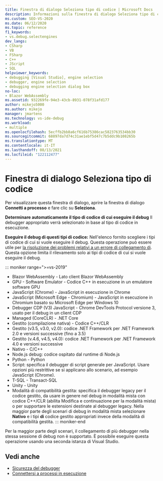 ```yaml
---
title: Finestra di dialogo Seleziona tipo di codice | Microsoft Docs
description: Informazioni sulla finestra di dialogo Seleziona tipo di codice in Visual Studio. Per visualizzare questa finestra di dialogo, aprire la finestra di dialogo Connetti a processo e fare clic su Seleziona.
ms.custom: SEO-VS-2020
ms.date: 06/12/2020
ms.topic: reference
f1_keywords:
- vs.debug.selectengines
dev_langs:
- CSharp
- VB
- FSharp
- C++
- JScript
- SQL
helpviewer_keywords:
- debugging [Visual Studio], engine selection
- debugger, engine selection
- debugging engine selection dialog box
no-loc:
- Blazor WebAssembly
ms.assetid: 932269fe-94e3-43cb-8931-078f31afd177
author: mikejo5000
ms.author: mikejo
manager: jmartens
ms.technology: vs-ide-debug
ms.workload:
- multiple
ms.openlocfilehash: 5ecffb2bb8a6cf616b75386cac5823763534bb30
ms.sourcegitcommit: 68897da7d74c31ae1ebf5d47c7b5ddc9b108265b
ms.translationtype: MT
ms.contentlocale: it-IT
ms.lasthandoff: 08/13/2021
ms.locfileid: "122112477"
---
```

# <a name="select-code-type-dialog-box"></a>Finestra di dialogo Seleziona tipo di codice

Per visualizzare questa finestra di dialogo, aprire la finestra di dialogo **Connetti a processo** e fare clic su **Seleziona**.

**Determinare automaticamente il tipo di codice di cui eseguire il debug** Il debugger appropriato verrà selezionato in base al tipo di codice in esecuzione.

**Eseguire il debug di questi tipi di codice:** Nell'elenco fornito scegliere i tipi di codice di cui si vuole eseguire il debug. Questa operazione può essere utile per [la risoluzione dei problemi relativi a un errore di collegamento di](../debugger/attach-to-running-processes-with-the-visual-studio-debugger.md#BKMK_Troubleshoot_attach_errors). Questa opzione limita il rilevamento solo ai tipi di codice di cui si vuole eseguire il debug.

::: moniker range=">=vs-2019"
- Blazor WebAssembly - Lato client Blazor WebAssembly
- GPU - Software Emulator - Codice C++ in esecuzione in un emulatore software GPU
- JavaScript (Chrome) - JavaScript in esecuzione in Chrome
- JavaScript (Microsoft Edge - Chromium) - JavaScript in esecuzione in Chromium basato su Microsoft Edge per Windows 10
- Debugger CDP (V3) JavaScript - Chrome DevTools Protocol versione 3, usato per il debug in un client CDP
- Managed (CoreCLR) - .NET Core
- Gestito (compilazione nativa) - Codice C++/CLR
- Gestito (v3.5, v3.0, v2.0): codice .NET Framework per .NET Framework 2.0 e versioni successive (fino a 3.5)
- Gestito (v.4.6, v4.5, v4.0): codice .NET Framework per .NET Framework 4.0 e versioni successive
- Nativo - C/C++
- Node.js debug: codice ospitato dal runtime di Node.js
- Python - Python 
- Script: specifica il debugger di script generale per JavaScript. Usare opzioni più restrittive se si applicano allo scenario, ad esempio JavaScript (Chrome).
- T-SQL - Transact-SQL
- Unity - Unity
- Modalità di compatibilità gestita: specifica il debugger legacy per il codice gestito, da usare in genere nel debug in modalità mista con codice C++/CLR (abilita Modifica e continuazione per la modalità mista) o per supportare le estensioni destinate al debugger legacy. Nella maggior parte degli scenari di debug in modalità mista selezionare **Nativo** e i tipi **di** codice gestito appropriati invece della modalità di compatibilità gestita.
::: moniker-end

Per la maggior parte degli scenari, il collegamento di più debugger nella stessa sessione di debug non è supportato. È possibile eseguire questa operazione usando una seconda istanza di Visual Studio.

## <a name="see-also"></a>Vedi anche
- [Sicurezza del debugger](../debugger/debugger-security.md)
- [Connettersi a processi in esecuzione](../debugger/attach-to-running-processes-with-the-visual-studio-debugger.md)
